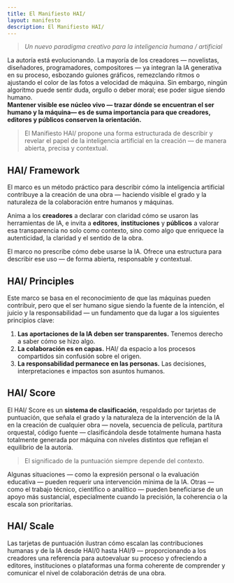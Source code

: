 ```yaml
---
title: El Manifiesto HAI/
layout: manifesto
description: El Manifiesto HAI/
---
```


> *Un nuevo paradigma creativo para la inteligencia humana / artificial*

La autoría está evolucionando. La mayoría de los creadores — novelistas, diseñadores, programadores, compositores — ya integran la IA generativa en su proceso, esbozando guiones gráficos, remezclando ritmos o ajustando el color de las fotos a velocidad de máquina. Sin embargo, ningún algoritmo puede sentir duda, orgullo o deber moral; ese poder sigue siendo humano.  
**Mantener visible ese núcleo vivo — trazar dónde se encuentran el ser humano y la máquina— es de suma importancia para que creadores, editores y públicos conserven la orientación.**

> El Manifiesto HAI/ propone una forma estructurada de describir y revelar el papel de la inteligencia artificial en la creación — de manera abierta, precisa y contextual.

## HAI/ Framework

El marco es un método práctico para describir cómo la inteligencia artificial contribuye a la creación de una obra — haciendo visible el grado y la naturaleza de la colaboración entre humanos y máquinas.

Anima a los **creadores** a declarar con claridad cómo se usaron las herramientas de IA, e invita a **editores**, **instituciones** y **públicos** a valorar esa transparencia no solo como contexto, sino como algo que enriquece la autenticidad, la claridad y el sentido de la obra.

El marco no prescribe cómo debe usarse la IA.
Ofrece una estructura para describir ese uso — de forma abierta, responsable y contextual.

## HAI/ Principles

Este marco se basa en el reconocimiento de que las máquinas pueden contribuir, pero que el ser humano sigue siendo la fuente de la intención, el juicio y la responsabilidad — un fundamento que da lugar a los siguientes principios clave:

1. **Las aportaciones de la IA deben ser transparentes.** Tenemos derecho a saber cómo se hizo algo.
2. **La colaboración es en capas.** HAI/ da espacio a los procesos compartidos sin confusión sobre el origen.
3. **La responsabilidad permanece en las personas.** Las decisiones, interpretaciones e impactos son asuntos humanos.

## HAI/ Score

El HAI/ Score es un **sistema de clasificación**, respaldado por tarjetas de puntuación, que señala el grado y la naturaleza de la intervención de la IA en la creación de cualquier obra — novela, secuencia de película, partitura orquestal, código fuente — clasificándola desde totalmente humana hasta totalmente generada por máquina con niveles distintos que reflejan el equilibrio de la autoría.

> El significado de la puntuación siempre depende del contexto.

Algunas situaciones — como la expresión personal o la evaluación educativa — pueden requerir una intervención mínima de la IA. Otras — como el trabajo técnico, científico o analítico — pueden beneficiarse de un apoyo más sustancial, especialmente cuando la precisión, la coherencia o la escala son prioritarias.

## HAI/ Scale

Las tarjetas de puntuación ilustran cómo escalan las contribuciones humanas y de la IA desde HAI/0 hasta HAI/9 — proporcionando a los creadores una referencia para autoevaluar su proceso y ofreciendo a editores, instituciones o plataformas una forma coherente de comprender y comunicar el nivel de colaboración detrás de una obra.
